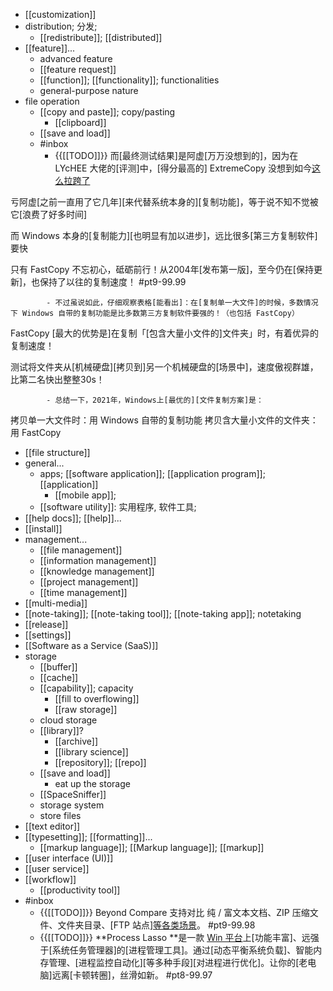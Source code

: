 - [[customization]]
- distribution; 分发;
    - [[redistribute]]; [[distributed]]
- [[feature]]...
    - advanced feature
    - [[feature request]]
    - [[function]]; [[functionality]]; functionalities
    - general-purpose nature
- file operation
    - [[copy and paste]]; copy/pasting
        - [[clipboard]]
    - [[save and load]]
    - #inbox
        - {{[[TODO]]}} 而[最终测试结果]是阿虚[万万没想到的]，因为在 LYcHEE 大佬的[评测]中，[得分最高的] ExtremeCopy 没想到如今[这么拉跨了](https://zhuanlan.zhihu.com/p/364479613)

亏阿虚[之前一直用了它几年][来代替系统本身的][复制功能]，等于说不知不觉被它[浪费了好多时间]

而 Windows 本身的[复制能力][也明显有加以进步]，远比很多[第三方复制软件]要快

只有 FastCopy 不忘初心，砥砺前行！从2004年[发布第一版]，至今仍在[保持更新]，也保持了以往的复制速度！ #pt9-99.99


            - 不过虽说如此，仔细观察表格[能看出]：在[复制单一大文件]的时候，多数情况下 Windows 自带的复制功能是比多数第三方复制软件要强的！（也包括 FastCopy）

FastCopy [最大的优势是]在复制「[包含大量小文件的]文件夹」时，有着优异的复制速度！

测试将文件夹从[机械硬盘][拷贝到]另一个机械硬盘的[场景中]，速度傲视群雄，比第二名快出整整30s！


            - 总结一下，2021年，Windows上[最优的][文件复制方案]是：

拷贝单一大文件时：用 Windows 自带的复制功能
拷贝含大量小文件的文件夹：用 FastCopy
- [[file structure]]
- general...
    - apps; [[software application]]; [[application program]]; [[application]]
        - [[mobile app]]; 
    - [[software utility]]: 实用程序, 软件工具;
- [[help docs]]; [[help]]...
- [[install]]
- management...
    - [[file management]]
    - [[information management]]
    - [[knowledge management]]
    - [[project management]]
    - [[time management]]
- [[multi-media]]
- [[note-taking]]; [[note-taking tool]]; [[note-taking app]]; notetaking
- [[release]]
- [[settings]]
- [[Software as a Service (SaaS)]]
- storage
    - [[buffer]]
    - [[cache]]
    - [[capability]]; capacity
        - [[fill to overflowing]]
        - [[raw storage]]
    - cloud storage
    - [[library]]?
        - [[archive]]
        - [[library science]]
        - [[repository]]; [[repo]]
    - [[save and load]]
        - eat up the storage
    - [[SpaceSniffer]]
    - storage system
    - store files
- [[text editor]]
- [[typesetting]]; [[formatting]]...
    - [[markup language]]; [[Markup language]]; [[markup]]
- [[user interface (UI)]]
- [[user service]]
- [[workflow]]
    - [[productivity tool]]
- #inbox
    - {{[[TODO]]}} Beyond Compare 支持对比 纯 / 富文本文档、ZIP 压缩文件、文件夹目录、[FTP 站点][等各类场景](https://mp.weixin.qq.com/s/3Z5e1Rplugb1n9zsc6l4Rg)。 #pt9-99.98
    - {{[[TODO]]}} **Process Lasso **是一款 [Win 平台](https://mp.weixin.qq.com/s/dxuFeOPZS5h4XPiNn2ozHA)上[功能丰富]、远强于[系统任务管理器]的[进程管理工具]。通过[动态平衡系统负载]、智能内存管理、[进程监控自动化][等多种手段][对进程进行优化]。让你的[老电脑]远离[卡顿转圈]，丝滑如新。 #pt8-99.97
